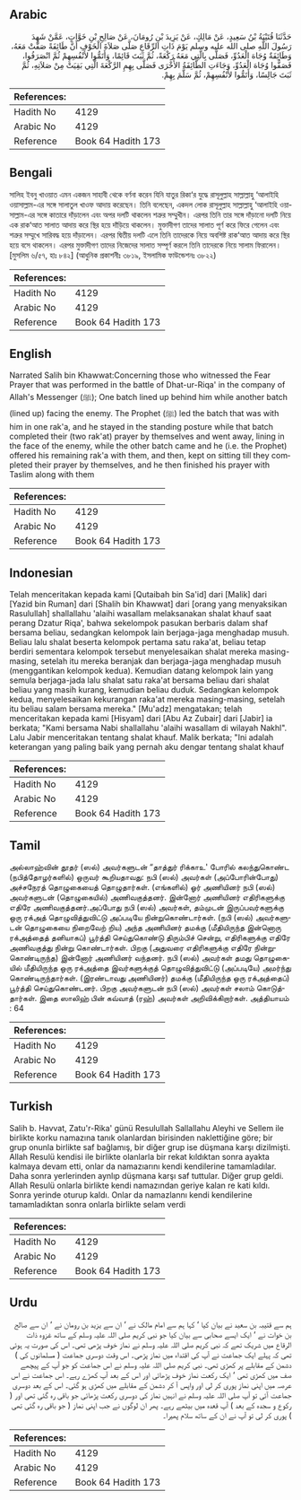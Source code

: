 ## Arabic


<div dir="rtl" lang="ar" style={{fontSize:'larger',backgroundColor:'#f8f9fa',padding:20}}>
حَدَّثَنَا قُتَيْبَةُ بْنُ سَعِيدٍ، عَنْ مَالِكٍ، عَنْ يَزِيدَ بْنِ رُومَانَ، عَنْ صَالِحِ بْنِ خَوَّاتٍ، عَمَّنْ شَهِدَ رَسُولَ اللَّهِ صلى الله عليه وسلم يَوْمَ ذَاتِ الرِّقَاعِ صَلَّى صَلاَةَ الْخَوْفِ أَنَّ طَائِفَةً صَفَّتْ مَعَهُ، وَطَائِفَةٌ وُجَاهَ الْعَدُوِّ، فَصَلَّى بِالَّتِي مَعَهُ رَكْعَةً، ثُمَّ ثَبَتَ قَائِمًا، وَأَتَمُّوا لأَنْفُسِهِمْ ثُمَّ انْصَرَفُوا، فَصَفُّوا وُجَاهَ الْعَدُوِّ، وَجَاءَتِ الطَّائِفَةُ الأُخْرَى فَصَلَّى بِهِمِ الرَّكْعَةَ الَّتِي بَقِيَتْ مِنْ صَلاَتِهِ، ثُمَّ ثَبَتَ جَالِسًا، وَأَتَمُّوا لأَنْفُسِهِمْ، ثُمَّ سَلَّمَ بِهِمْ‏.‏
</div>
<div style={{backgroundColor:'#f8f9fa',padding:20, marginBottom: 10}}><table> <thead> <tr> <th>References:</th> <th></th> </tr> </thead> <tbody><tr><td>Hadith No</td><td>4129</td></tr><tr><td>Arabic No</td><td>4129</td></tr><tr><td>Reference</td><td>Book 64 Hadith 173</td></tr></tbody></table></div>

## Bengali


<div dir="ltr" lang="bn" style={{fontSize:'larger',backgroundColor:'#f8f9fa',padding:20}}>
সালিহ ইবনু খাওয়াত এমন একজন সাহাবী থেকে বর্ণনা করেন যিনি যাতুর রিকা‘র যুদ্ধে রাসূলুল্লাহ সাল্লাল্লাহু ‘আলাইহি ওয়াসাল্লাম-এর সঙ্গে সালাতুল খাওফ আদায় করেছেন। তিনি বলেছেন, একদল লোক রাসূলুল্লাহ সাল্লাল্লাহু ‘আলাইহি ওয়াসাল্লাম-এর সঙ্গে কাতারে দাঁড়ালেন এবং অপর দলটি থাকলেন শত্রুর সম্মুখীন। এরপর তিনি তার সঙ্গে দাঁড়ানো দলটি নিয়ে এক রাক‘আত সালাত আদায় করে স্থির হয়ে দাঁড়িয়ে থাকলেন। মুক্তাদীগণ তাদের সালাত পূর্ণ করে ফিরে গেলেন এবং শত্রুর সম্মুখে সারিবদ্ধ হয়ে দাঁড়ালেন। এরপর দ্বিতীয় দলটি এলে তিনি তাদেরকে নিয়ে অবশিষ্ট রাক‘আত আদায় করে স্থির হয়ে বসে থাকলেন। এরপর মুক্তাদীগণ তাদের নিজেদের সালাত সম্পূর্ণ করলে তিনি তাদেরকে নিয়ে সালাম ফিরালেন। [মুসলিম ৬/৫৭, হাঃ ৮৪২] (আধুনিক প্রকাশনীঃ ৩৮১৯, ইসলামিক ফাউন্ডেশনঃ ৩৮২২)
</div>
<div style={{backgroundColor:'#f8f9fa',padding:20, marginBottom: 10}}><table> <thead> <tr> <th>References:</th> <th></th> </tr> </thead> <tbody><tr><td>Hadith No</td><td>4129</td></tr><tr><td>Arabic No</td><td>4129</td></tr><tr><td>Reference</td><td>Book 64 Hadith 173</td></tr></tbody></table></div>

## English


<div dir="ltr" lang="en" style={{fontSize:'larger',backgroundColor:'#f8f9fa',padding:20}}>
Narrated Salih bin Khawwat:Concerning those who witnessed the Fear Prayer that was performed in the battle of Dhat-ur-Riqa' in the company of Allah's Messenger (ﷺ); One batch lined up behind him while another batch (lined up) facing the enemy. The Prophet (ﷺ) led the batch that was with him in one rak'a, and he stayed in the standing posture while that batch completed their (two rak'at) prayer by themselves and went away, lining in the face of the enemy, while the other batch came and he (i.e. the Prophet) offered his remaining rak'a with them, and then, kept on sitting till they completed their prayer by themselves, and he then finished his prayer with Taslim along with them
</div>
<div style={{backgroundColor:'#f8f9fa',padding:20, marginBottom: 10}}><table> <thead> <tr> <th>References:</th> <th></th> </tr> </thead> <tbody><tr><td>Hadith No</td><td>4129</td></tr><tr><td>Arabic No</td><td>4129</td></tr><tr><td>Reference</td><td>Book 64 Hadith 173</td></tr></tbody></table></div>

## Indonesian


<div dir="ltr" lang="id" style={{fontSize:'larger',backgroundColor:'#f8f9fa',padding:20}}>
Telah menceritakan kepada kami [Qutaibah bin Sa'id] dari [Malik] dari [Yazid bin Ruman] dari [Shalih bin Khawwat] dari [orang yang menyaksikan Rasulullah] shallallahu 'alaihi wasallam melaksanakan shalat khauf saat perang Dzatur Riqa', bahwa sekelompok pasukan berbaris dalam shaf bersama beliau, sedangkan kelompok lain berjaga-jaga menghadap musuh. Beliau lalu shalat beserta kelompok pertama satu raka'at, beliau tetap berdiri sementara kelompok tersebut menyelesaikan shalat mereka masing-masing, setelah itu mereka beranjak dan berjaga-jaga menghadap musuh (menggantikan kelompok kedua). Kemudian datang kelompok lain yang semula berjaga-jada lalu shalat satu raka'at bersama beliau dari shalat beliau yang masih kurang, kemudian beliau duduk. Sedangkan kelompok kedua, menyelesaikan kekurangan raka'at mereka masing-masing, setelah itu beliau salam bersama mereka." [Mu'adz] mengatakan; telah menceritakan kepada kami [Hisyam] dari [Abu Az Zubair] dari [Jabir] ia berkata; "Kami bersama Nabi shallallahu 'alaihi wasallam di wilayah Nakhl". Lalu Jabir menceritakan tentang shalat khauf. Malik berkata; "Ini adalah keterangan yang paling baik yang pernah aku dengar tentang shalat khauf
</div>
<div style={{backgroundColor:'#f8f9fa',padding:20, marginBottom: 10}}><table> <thead> <tr> <th>References:</th> <th></th> </tr> </thead> <tbody><tr><td>Hadith No</td><td>4129</td></tr><tr><td>Arabic No</td><td>4129</td></tr><tr><td>Reference</td><td>Book 64 Hadith 173</td></tr></tbody></table></div>

## Tamil


<div dir="ltr" lang="ta" style={{fontSize:'larger',backgroundColor:'#f8f9fa',padding:20}}>
அல்லாஹ்வின் தூதர் (ஸல்) அவர்களுடன் “தாத்துர் ரிக்காஉ' போரில் கலந்துகொண்ட (நபித்தோழர்களில்) ஒருவர் கூறியதாவது: நபி (ஸல்) அவர்கள் (அப்போரின்போது) அச்சநேரத் தொழுகையைத் தொழுதார்கள். (எங்களில்) ஓர் அணியினர் நபி (ஸல்) அவர்களுடன் (தொழுகையில்) அணிவகுத்தனர். இன்னோர் அணியினர் எதிரிகளுக்கு எதிரே அணிவகுத்தனர்.அப்போது நபி (ஸல்) அவர்கள், தம்முடன் இருப்பவர்களுக்கு ஒரு ரக்அத் தொழுவித்துவிட்டு அப்படியே நின்றுகொண்டார்கள். (நபி (ஸல்) அவர்களுடன் தொழுகையை நிறைவேற் றிய) அந்த அணியினர் தமக்கு (மீதியிருந்த இன்னொரு ரக்அத்தைத் தனியாகப்) பூர்த்தி செய்துகொண்டு திரும்பிச் சென்று, எதிரிகளுக்கு எதிரே அணிவகுத்து நின்று கொண்டார்கள். பிறகு (அதுவரை எதிரிகளுக்கு எதிரே நின்றுகொண்டிருந்த) இன்னோர் அணியினர் வந்தனர். நபி (ஸல்) அவர்கள் தமது தொழுகையில் மீதியிருந்த ஒரு ரக்அத்தை இவர்களுக்குத் தொழுவித்துவிட்டு (அப்படியே) அமர்ந்து கொண்டிருந்தார்கள். (இரண்டாவது அணியினர்) தமக்கு (மீதியிருந்த ஒரு ரக்அத்தைப்) பூர்த்தி செய்துகொண்டனர். பிறகு அவர்களுடன் நபி (ஸல்) அவர்கள் சலாம் கொடுத்தார்கள். இதை ஸாலிஹ் பின் கவ்வாத் (ரஹ்) அவர்கள் அறிவிக்கிறார்கள். அத்தியாயம் : 64
</div>
<div style={{backgroundColor:'#f8f9fa',padding:20, marginBottom: 10}}><table> <thead> <tr> <th>References:</th> <th></th> </tr> </thead> <tbody><tr><td>Hadith No</td><td>4129</td></tr><tr><td>Arabic No</td><td>4129</td></tr><tr><td>Reference</td><td>Book 64 Hadith 173</td></tr></tbody></table></div>

## Turkish


<div dir="ltr" lang="tr" style={{fontSize:'larger',backgroundColor:'#f8f9fa',padding:20}}>
Salih b. Havvat, Zatu'r-Rika' günü Resulullah Sallallahu Aleyhi ve Sellem ile birlikte korku namazına tanık olanlardan birisinden naklettiğine göre; bir grup onunla birlikte saf bağlamış, bir diğer grup ise düşmana karşı dizilmişti. Allah Resulü kendisi ile birlikte olanlarla bir rekat kıldıktan sonra ayakta kalmaya devam etti, onlar da namazıarını kendi kendilerine tamamladılar. Daha sonra yerlerinden aynlıp düşmana karşı saf tuttular. Diğer grup geldi. Allah Resulü onlarla birlikte kendi namazından geriye kalan re kati kıldı. Sonra yerinde oturup kaldı. Onlar da namazlannı kendi kendilerine tamamladıktan sonra onlarla birlikte selam verdi
</div>
<div style={{backgroundColor:'#f8f9fa',padding:20, marginBottom: 10}}><table> <thead> <tr> <th>References:</th> <th></th> </tr> </thead> <tbody><tr><td>Hadith No</td><td>4129</td></tr><tr><td>Arabic No</td><td>4129</td></tr><tr><td>Reference</td><td>Book 64 Hadith 173</td></tr></tbody></table></div>

## Urdu


<div dir="rtl" lang="ur" style={{fontSize:'larger',backgroundColor:'#f8f9fa',padding:20}}>
ہم سے قتیبہ بن سعید نے بیان کیا ‘ کہا ہم سے امام مالک نے ‘ ان سے یزید بن رومان نے ‘ ان سے صالح بن خوات نے ‘ ایک ایسے صحابی سے بیان کیا جو نبی کریم صلی اللہ علیہ وسلم کے ساتھ غزوہ ذات الرقاع میں شریک تھے کہ نبی کریم صلی اللہ علیہ وسلم نے نماز خوف پڑھی تھی۔ اس کی صورت یہ ہوئی تھی کہ پہلے ایک جماعت نے آپ کی اقتداء میں نماز پڑھی۔ اس وقت دوسری جماعت ( مسلمانوں کی ) دشمن کے مقابلے پر کھڑی تھی۔ نبی کریم صلی اللہ علیہ وسلم نے اس جماعت کو جو آپ کے پیچھے صف میں کھڑی تھی ‘ ایک رکعت نماز خوف پڑھائی اور اس کے بعد آپ کھڑے رہے۔ اس جماعت نے اس عرصہ میں اپنی نماز پوری کر لی اور واپس آ کر دشمن کے مقابلے میں کھڑی ہو گئی۔ اس کے بعد دوسری جماعت آئی تو آپ صلی اللہ علیہ وسلم نے انہیں نماز کی دوسری رکعت پڑھائی جو باقی رہ گئی تھی اور ( رکوع و سجدہ کے بعد ) آپ قعدہ میں بیٹھے رہے۔ پھر ان لوگوں نے جب اپنی نماز ( جو باقی رہ گئی تھی ) پوری کر لی تو آپ نے ان کے ساتھ سلام پھیرا۔
</div>
<div style={{backgroundColor:'#f8f9fa',padding:20, marginBottom: 10}}><table> <thead> <tr> <th>References:</th> <th></th> </tr> </thead> <tbody><tr><td>Hadith No</td><td>4129</td></tr><tr><td>Arabic No</td><td>4129</td></tr><tr><td>Reference</td><td>Book 64 Hadith 173</td></tr></tbody></table></div>
